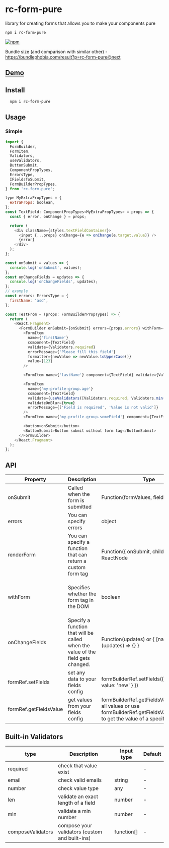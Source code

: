 # rc-form-pure

library for creating forms that allows you to make your components pure

```
npm i rc-form-pure
```

[![npm](https://img.shields.io/npm/v/rc-form-pure.svg?style=flat-square)](https://www.npmjs.com/package/rc-form-pure)

Bundle size (and comparison with similar other) - https://bundlephobia.com/result?p=rc-form-pure@next

## [Demo](https://codesandbox.io/s/wonderful-cloud-l1utr)

## Install

```
  npm i rc-form-pure
```

## Usage

### Simple

```js
import {
  FormBuilder,
  FormItem,
  Validators,
  useValidators,
  ButtonSubmit,
  ComponentPropTypes,
  ErrorsType,
  IFieldsToSubmit,
  FormBuilderPropTypes,
} from 'rc-form-pure';

type MyExtraPropTypes = {
  extraProps: boolean,
};
const TextField: ComponentPropTypes<MyExtraPropTypes> = props => {
  const { error, onChange } = props;

  return (
    <div className={styles.textFieldContainer}>
      <input {...props} onChange={e => onChange(e.target.value)} />
      {error}
    </div>
  );
};

const onSubmit = values => {
  console.log('onSubmit', values);
};
const onChangeFields = updates => {
  console.log('onChangeFields', updates);
};
// example
const errors: ErrorsType = {
  firstName: 'asd',
};

const TestFrom = (props: FormBuilderPropTypes) => {
  return (
    <React.Fragment>
      <FormBuilder onSubmit={onSubmit} errors={props.errors} withForm={true} onChangeFields={onChangeFields}>
        <FormItem
          name={'firstName'}
          component={TextField}
          validate={Validators.required}
          errorMessage={'Please fill this field'}
          formatter={newValue => newValue.toUpperCase()}
          value={123}
        />

        <FormItem name={'lastName'} component={TextField} validate={Validators.required} placeholder={'Last Name'} />

        <FormItem
          name={'my-profile-group.age'}
          component={TextField}
          validate={useValidators([Validators.required, Validators.min(18)])}
          validateOnBlur={true}
          errorMessage={['Field is required', 'Value is not valid']}
        />
        <FormItem name={'my-profile-group.someField'} component={TextField} />

        <button>onSubmit</button>
        <ButtonSubmit>Button submit without form tag</ButtonSubmit>
      </FormBuilder>
    </React.Fragment>
  );
};
```

## API

| Property               | Description                                                                      | Type                                                                                                                                  | Default                                                                         |
| ---------------------- | -------------------------------------------------------------------------------- | ------------------------------------------------------------------------------------------------------------------------------------- | ------------------------------------------------------------------------------- |
| onSubmit               | Called when the form is submitted                                                | Function(formValues, fieldsWithErrors)                                                                                                | -                                                                               |
| errors                 | You can specify errors                                                           | object                                                                                                                                | -                                                                               |
| renderForm             | You can specify a function that can return a custom form tag                     | Function({ onSubmit, children }) => ReactNode                                                                                         | Function({ children }) => children                                              |
| withForm               | Specifies whether the form tag in the DOM                                        | boolean                                                                                                                               | Function({ onSubmit, children }) => <form onSubmit={onSubmit}>{children}</form> |
| onChangeFields         | Specify a function that will be called when the value of the field gets changed. | Function(updates) or { [nameField]: (updates) => {} }                                                                                 | -                                                                               |
| formRef.setFields      | set any data to your fields config                                               | formBuilderRef.setFields({ fieldKey: { value: 'new' } })                                                                              |
| formRef.getFieldsValue | get values from your fields config                                               | formBuilderRef.getFieldsValue() to get all values or use formBuilderRef.getFieldsValue(fieldKey) to get the value of a specific field |

## Built-in Validators

| type              | Description                                    | Input type | Default |
| ----------------- | ---------------------------------------------- | ---------- | ------- |
| required          | check that value exist                         |            | -       |
| email             | check valid emails                             | string     | -       |
| number            | check value type                               | any        | -       |
| len               | validate an exact length of a field            | number     | -       |
| min               | validate a min number                          | number     | -       |
| composeValidators | compose your validators (custom and built-ins) | function[] | -       |
